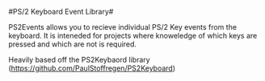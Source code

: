 #PS/2 Keyboard Event Library#

PS2Events allows you to recieve individual PS/2 Key events from the keyboard. It is inteneded for projects where knoweledge of which keys are pressed and which are not is required. 

Heavily based off the PS2Keybaord library (https://github.com/PaulStoffregen/PS2Keyboard)

